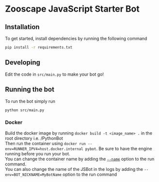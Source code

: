 # Zooscape JavaScript Starter Bot

## Installation

To get started, install dependencies by running the following command

```sh
pip install -r requirements.txt
```

## Developing

Edit the code in `src/main.py` to make your bot go! 

## Running the bot

To run the bot simply run

```sh
python src/main.py
```

### Docker
Build the docker image by running `docker build -t <image_name> .` in the root directory i.e. /PythonBot  
Then run the container using `docker run --env=RUNNER_IPV4=host.docker.internal pybot`. Be sure to have the engine running before you run your bot.  
You can change the container name by adding the [`--name`](https://docs.docker.com/engine/reference/commandline/run/#name) option to the run command.  
You can also change the name of the JSBot in the logs by adding the `--env=BOT_NICKNAME=MyBotName` option to the run command  
